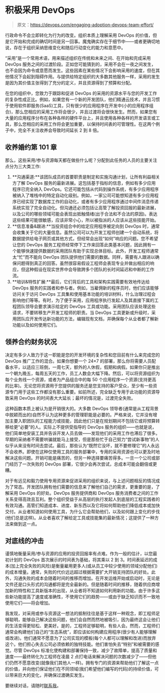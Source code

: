 # 积极采用 DevOps

> 原文：<https://devops.com/engaging-adoption-devops-team-effort/>

行政命令不会立即转化为行为的改变。组织本质上理解采用 DevOps 的价值，但是它开始和完成的确切时间是另一回事。魔鬼确实存在于细节中——或者更确切地说，存在于组织采纳思维变化和随后行动变化的能力和意愿中。

“采用”是一个常用术语，用来描述组织在传统和未来之间、在开始和完成采用 DevOps 服务之间的过渡阶段。正如您可能猜到的，采用不会在一夜之间发生，也不会因为命令或意愿而发生。这些因素在某些情况下会影响采用的速度，但在其他情况下会起到阻碍作用。与提供给特定组织的大多数其他服务一样，采用的发生是因为其价值主张得到了充分的定义，并且资源得到了预算和分配。

在您的组织中，您致力于跟踪和促进 DevOps 的采用的资源水平与您的开发工作的复杂性成正比。例如，如果您有一个新的开发团队，他们精通云技术，并且习惯于使用软件即服务(SaaS)工具，只有很少的应用程序在开发中(小的应用程序组合)，那么您相应的采用工作将会很少，并且过渡将会很快发生。然而，如果您有大量的应用程序分布在各种各样的硬件平台上，并且使用各种各样的开发语言或工具，那么您相应的采用工作将会更加重要，以保持时间表的可管理性。在这两个例子中，完全不关注收养会导致时间延长 2 到 8 倍。

## **收养婚约第 101 章** 

那么，这些采用/参与资源每天都在做些什么呢？分配到此任务的人员的主要关注点分为三大类工作:

1.  **沟通渠道:**该团队成员的首要职责是制定和实施沟通计划，让所有利益相关方了解 DevOps 服务的最新进展。这包括基于指标的信息，例如有多少应用程序已完全纳入 DevOps。它还可能包括从代码到操作系统，有多少应用程序被纳入了堆栈中的特定自动化级别。例如，一家公司可能想知道有多少应用程序已经实现了数据库工作的自动化，或者有多少应用程序通过中间件消息传递系统实现了完全自动化。但沟通还必须包括让高管了解投资回报的最新进展，以及公司的哪些领域可能会表现出抵触情绪(出于合法和不合法的原因)。表达这些结果可能很敏感，应该非常小心，所以被指派的人应该从这些技能开始。
2.  **信息准备&跟进:**当投资组合中的给定应用程序被定向到 DevOps 时，通常会收集关于它的大量信息。虽然公司可以为开发工程师创建一个自动系统，将数据提供给电子网页或其他方式，但经常会出现“如何”响应的问题。您不希望让您的 DevOps 服务工程师经常停下工作来回答此类基本问题，因此拥有一个能够快速提供数据的采用团队有助于实现总体目标。此外，开发工程师通常太“忙”而不能向 DevOps 团队提供他们需要的数据。同样，需要有人跟进以确保问题得到真正的回答。虽然很容易假设工程师会表现专业并做出相应的响应，但这种假设在现实世界中会导致跨多个团队的长时间延迟和中断的工作流。
3.  **培训&特性扩展:**最后，它们背后的工具和架构实践需要有效地传达给 DevOps 服务的实践者和参与者。例如，当雇佣新的程序员时，他们应该能够访问关于访问 DevOps 工具集和使用基本功能的培训材料，什么治理过程会影响他们等等。有时，为了便于采用，应用程序执行发起人及其直接下属的工程团队领导会要求演示给定的 DevOps 工具或功能。采用团队应该处理这些请求，不要转移生产开发工程师的职责。当 DevOps 工具更新或升级时，采用团队应开发传达新功能的方法，编辑现有文档，并确保每个从业者都了解新功能以及如何使用它们。

## **领养合约财务状况**

决定有多少人致力于这一职能是您的开发环境的复杂性和您目前有什么来完成您的 DevOps 推广工作的混合。如果你想要一个 24×7 的部署，那么你将需要人员配备水平，以适应三班倒，一周七天，额外的人休假，假期和病假。如果你只是推出一个朝九晚五，每周五天的工作，员工人数会大幅下降。然后，可以将资源组织为每个业务线一个资源，或者为产品组合中的每 50 个应用程序一个资源(支持更高的比率)。无论您将资源用于您提供的服务还是您支持的客户受众，至少有一些资源专门用于这些工作都没有那么重要。如前所述，完全缺乏专用于此功能的资源导致采用 DevOps 的时间表大大延长；最坏的情况是，过渡完全失败。

这种函数本质上被认为是开销很大的。大多数 DevOps 领导者(通常是从工程背景中脱颖而出的)自然不认为这种更多的管理职能是必要的。严格来说，它并没有增加主要入职团队的工程能力或技能，因此他们只是在规划期间不包括它或将预算转移给更“必要”的人。实际上不提供受指导的 DevOps 服务的组织——也就是说，他们简单地安装工具并告诉开发人员去做——发现他们的采用工作也滞后了很多。早期的采纳者不需要哄骗就能马上接受，但是那些忙于自己努力“尝试新事物”的人似乎从来没有时间去尝试。最后，那些认为“既然它没坏，就不要修理它”的人永远不会收养。即使在这种仅使用工具的服务部署中，专用的采用资源也可以更及时地解决这些问题。开销可能是痛苦的，但另一种选择要痛苦得多。一旦一个公司或部门经历了一次失败的 DevOps 部署，它很少会再次尝试，总成本可能会翻倍或更糟。

对于有远见和毅力使用专用资源来促进采用的组织来说，与上述问题相反的情况成为了常态。开发团队拥有他们需要的信息来了解他们自己的需求，更重要的是，了解采用 DevOps 的好处。DevOps 服务提供商和 DevOps 服务消费者之间的工作关系变得高效且互利。整个组织受益于从高层的执行发起人到底层的工程实践者的有效沟通。高管们知道成本、进度、新东西以及它将如何帮助他们降低成本或加快交付。从业者知道如何使用工具，为什么它会帮助他们，以及如何跟上变化的步伐(他们总是这样)。从业者喜欢了解给定工具或技能集的最新情况；这提供了一种方法来做到这一点。

## **对底线的冲击** 

谨慎地衡量采用/参与资源的应用的投资回报率有点难。作为一般的估计，以您最初计划的 DevOps 首次展示的时间表为基础，将其乘以 2 到 3。时间表延迟的成本(加上完全失败的风险)是衡量雇用更多人(或从员工中较少使用的领域分配他们)的成本增量。通常，失败的代价远远超过根据需要扩大开销支持团队的好处。此外，沟通失败的成本会随着时间的推移而增加。在开发运维开始或启动时，无论是文件还是口头形式的沟通都将是完全最新的。但是随着时间的推移，随着供应商增加新的特性和工具新版本的出现，从业者将不知道如何利用新的功能。由于许多这些新功能提高了速度或准确性，不使用它们的趋势——或由于缺乏知识而不一致地使用它们——将会增加。

我发现，对采用或参与资源这一想法的抵制往往是基于这样一种观念，即工程师足够聪明，能够自己解决这些问题，他们会自然而然地被吸引，因为最终这会让他们的生活变得更轻松、更美好。是的，工程师足够聪明，有些人会。然而，工程师们通常会构建他们自己的“生态系统”，即应该如何构建应用程序(很少有人能够理解或改进)。他们通常不愿意为了公司实现的模板(每个人都可以理解和改进)而放弃这个。他们担心失去公司必须依赖的独特技能。他们害怕失去“特别”和被需要的感觉。尽管 DevOps 标准化使构建和部署保持一致，减少了故障单，提高了质量和速度——最终转化为工程师在凌晨 2 点打电话来解决问题的次数减少了——但他们仍然不愿意改变(就像我们其他人一样)。拥有专门的资源来帮助他们了解这一点的价值，并向他们保证他们在不同领域(我们希望他们编写的代码)的持续价值，可以带来巨大的变化，并确保过渡确实发生。

要继续对话，请随时[联系我](/cdn-cgi/l/email-protection#95dee7fce6e1fcf4fbbbdbf0f9e6fafbd5fdfae1f8f4fcf9bbf6faf8)。